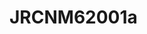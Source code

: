 <a name="material" />

# JRCNM62001a
<script type="application/ld+json">
  {
    "@context": "https://schema.org/",
    "@type": "ChemicalSubstance",
    "http://purl.org/dc/terms/conformsTo":
      {
        "@type": "CreativeWork",
        "@id": "https://bioschemas.org/profiles/ChemicalSubstance/0.4-RELEASE/"
      },
    "@id": "https://egonw.github.io/nanowiki/nanowiki377.html#material",
    "name": "JRCNM62001a",
    "sameAs": "http://127.0.0.1/mediawiki/index.php/Special:URIResolver/JRCNM62001a"
  }
</script>

